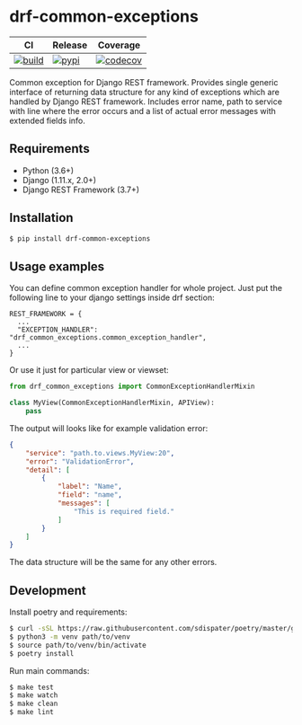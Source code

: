 drf-common-exceptions
===

| CI | Release | Coverage |
|----|---------|----------|
|[![build](https://img.shields.io/travis/com/abogoyavlensky/drf-common-exceptions.svg)](https://travis-ci.com/abogoyavlensky/drf-common-exceptions)| [![pypi](https://img.shields.io/pypi/v/drf-common-exceptions.svg)](https://pypi.python.org/pypi/drf-common-exceptions)|[![codecov](https://img.shields.io/codecov/c/github/abogoyavlensky/drf-common-exceptions.svg)](https://codecov.io/gh/abogoyavlensky/drf-common-exceptions)|

Common exception for Django REST framework. Provides single generic interface of
returning data structure for any kind of exceptions which are handled by
Django REST framework. Includes error name, path to service with line
where the error occurs and a list of actual error messages
with extended fields info.

## Requirements

- Python (3.6+)
- Django (1.11.x, 2.0+)
- Django REST Framework (3.7+)

## Installation

```bash
$ pip install drf-common-exceptions
```

## Usage examples

You can define common exception handler for whole project. Just put the
following line to your django settings inside drf section:

```
REST_FRAMEWORK = {
  ...
  "EXCEPTION_HANDLER": "drf_common_exceptions.common_exception_handler",
  ...
}
```

Or use it just for particular view or viewset:

```python
from drf_common_exceptions import CommonExceptionHandlerMixin

class MyView(CommonExceptionHandlerMixin, APIView):
    pass
```

The output will looks like for example validation error:
```json
{
    "service": "path.to.views.MyView:20",
    "error": "ValidationError",
    "detail": [
        {
            "label": "Name",
            "field": "name",
            "messages": [
                "This is required field."
            ]
        }
    ]
}
```

The data structure will be the same for any other errors.

## Development

Install poetry and requirements:

```bash
$ curl -sSL https://raw.githubusercontent.com/sdispater/poetry/master/get-poetry.py | python
$ python3 -m venv path/to/venv
$ source path/to/venv/bin/activate
$ poetry install
```

Run main commands:

```bash
$ make test
$ make watch
$ make clean
$ make lint
```

